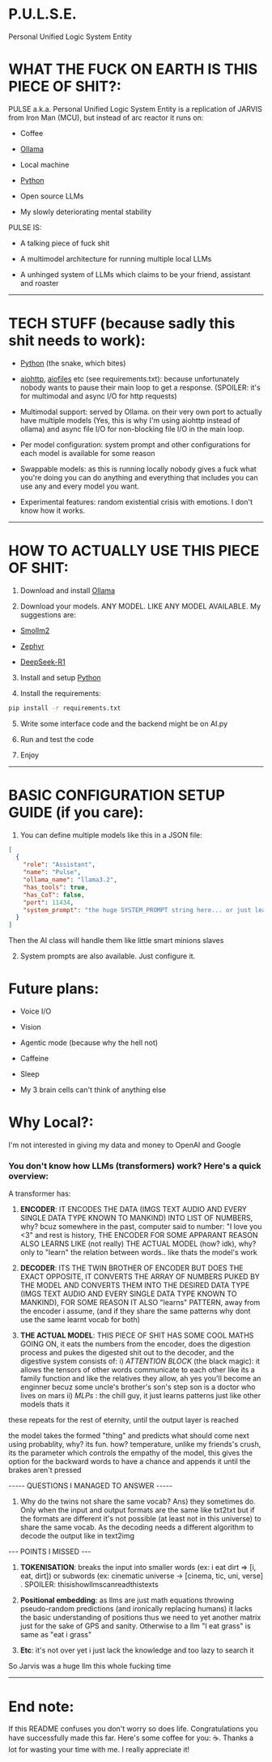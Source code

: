 # P.U.L.S.E.

Personal Unified Logic System Entity

# WHAT THE FUCK ON EARTH IS THIS PIECE OF SHIT?:

PULSE a.k.a. Personal Unified Logic System Entity is a replication of JARVIS from Iron Man (MCU), but instead of arc reactor it runs on:

- Coffee

- [Ollama](https://ollama.com/)

- Local machine

- [Python](https://www.python.org/)

- Open source LLMs

- My slowly deteriorating mental stability


PULSE IS:

- A talking piece of fuck shit

- A multimodel architecture for running multiple local LLMs

- A unhinged system of LLMs which claims to be your friend, assistant and roaster



---

# TECH STUFF (because sadly this shit needs to work):

- [Python](https://www.python.org/) (the snake, which bites)

- [aiohttp](https://pypi.org/project/aiohttp/), [aiofiles](https://pypi.org/project/aiofiles/) etc (see requirements.txt): because unfortunately nobody wants to pause their main loop to get a response. (SPOILER: it's for multimodal and async I/O for http requests)
- Multimodal support: served by Ollama. on their very own port to actually have multiple models (Yes, this is why I'm using aiohttp instead of ollama) and async file I/O for non-blocking file I/O in the main loop.

- Per model configuration: system prompt and other configurations for each model is available for some reason

- Swappable models: as this is running locally nobody gives a fuck what you're doing you can do anything and everything that includes you can use any and every model you want.

- Experimental features: random existential crisis with emotions. I don't know how it works.

---

# HOW TO ACTUALLY USE THIS PIECE OF SHIT:

1. Download and install [Ollama](https://ollama.com/download)


2. Download your models. ANY MODEL. LIKE ANY MODEL AVAILABLE. My suggestions are:



- [Smollm2](https://ollama.com/library/smollm2)

- [Zephyr](https://ollama.com/library/zephyr)

- [DeepSeek-R1](https://ollama.com/library/deepseek-r1)


3. Install and setup [Python](https://www.python.org/downloads/)


4. Install the requirements:

```bash
pip install -r requirements.txt
```


5. Write some interface code and the backend might be on AI.py


6. Run and test the code


7. Enjoy

---

# BASIC CONFIGURATION SETUP GUIDE (if you care):

1. You can define multiple models like this in a JSON file:


```json
[
  {
    "role": "Assistant",
    "name": "Pulse",
    "ollama_name": "llama3.2",
    "has_tools": true,
    "has_CoT": false,
    "port": 11434,
    "system_prompt": "the huge SYSTEM_PROMPT string here... or just leave it blank and assign it in the backend like I did"
  }
]
```

Then the AI class will handle them like little smart minions slaves

2. System prompts are also available. Just configure it.


# Future plans:

- Voice I/O

- Vision

- Agentic mode (because why the hell not)

- Caffeine

- Sleep

- My 3 brain cells can't think of anything else


# Why Local?:

I'm not interested in giving my data and money to OpenAI and Google

### **You don't know how LLMs (transformers) work? Here's a quick overview:**

A transformer has:

1. **ENCODER**: IT ENCODES THE DATA (IMGS TEXT AUDIO AND EVERY SINGLE DATA TYPE KNOWN TO MANKIND) INTO LIST OF NUMBERS, why? bcuz somewhere in the past, computer said to number: "I love you <3" and rest is history, THE ENCODER FOR SOME APPARANT REASON ALSO LEARNS LIKE (not really) THE ACTUAL MODEL (how? idk), why? only to "learn" the relation between words.. like thats the model's work


2. **DECODER**: ITS THE TWIN BROTHER OF ENCODER BUT DOES THE EXACT OPPOSITE, IT CONVERTS THE ARRAY OF NUMBERS PUKED BY THE MODEL AND CONVERTS THEM INTO THE DESIRED DATA TYPE (IMGS TEXT AUDIO AND EVERY SINGLE DATA TYPE KNOWN TO MANKIND), FOR SOME REASON IT ALSO "learns" PATTERN, away from the encoder i assume, (and if they share the same patterns why dont use the same learnt vocab for both)


3. **THE ACTUAL MODEL**: THIS PIECE OF SHIT HAS SOME COOL MATHS GOING ON, it eats the numbers from the encoder, does the digestion process and pukes the digested shit out to the decoder, and the digestive system consists of:
i) *ATTENTION BLOCK* (the black magic): it allows the tensors of other words communicate to each other like its a family function and like the relatives they allow, ah yes you'll become an enginner becuz some uncle's brother's son's step son is a doctor who lives on mars
ii) *MLPs* : the chill guy, it just learns patterns just like other models thats it 

these repeats for the rest of eternity, until the output layer is reached



the model takes the formed "thing" and predicts what should come next using probablity, why? its fun. how? temperature, unlike my friends's crush, its the parameter which controls the empathy of the model, this gives the option for the backward words to have a chance and appends it until the brakes aren't pressed  

----- QUESTIONS I MANAGED TO ANSWER -----

1. Why do the twins not share the same vocab? Ans) they sometimes do. Only when the input and output formats are the same like txt2txt but if the formats are different it's not possible (at least not in this universe) to share the same vocab. As the decoding needs a different algorithm to decode the output like in text2img



--- POINTS I MISSED ---

1. **TOKENISATION**: breaks the input into smaller words (ex: i eat dirt => [i, eat, dirt]) or subwords (ex: cinematic universe -> [cinema, tic, uni, verse] . SPOILER: thisishowllmscanreadthistexts


2. **Positional embedding**: as llms are just math equations throwing pseudo-random predictions (and ironically replacing humans) it lacks the basic understanding of positions thus we need to yet another matrix just for the sake of GPS and sanity. Otherwise to a llm "I eat grass" is same as "eat i grass"


3. **Etc**: it's not over yet i just lack the knowledge and too lazy to search it

So Jarvis was a huge llm this whole fucking time

---

# End note:

If this README confuses you don't worry so does life. Congratulations you have successfully made this far. Here's some coffee for you: ☕. Thanks a lot for wasting your time with me. I really appreciate it!
